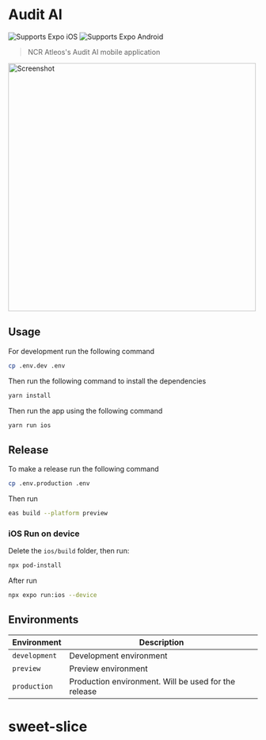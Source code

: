 # Audit AI

<p>
  <!-- iOS -->
  <img alt="Supports Expo iOS" longdesc="Supports Expo iOS" src="https://img.shields.io/badge/iOS-4630EB.svg?style=flat-square&logo=APPLE&labelColor=999999&logoColor=fff" />
  <!-- Android -->
  <img alt="Supports Expo Android" longdesc="Supports Expo Android" src="https://img.shields.io/badge/Android-4630EB.svg?style=flat-square&logo=ANDROID&labelColor=A4C639&logoColor=fff" />
</p>

> NCR Atleos's Audit AI mobile application

<img alt="Screenshot" longdesc="Supports Expo iOS" src="./assets/docs/screenshot.png" height="500"/>

## Usage

For development run the following command

```bash
cp .env.dev .env
```

Then run the following command to install the dependencies

```bash
yarn install
```

Then run the app using the following command

```bash
yarn run ios
```

## Release

To make a release run the following command

```bash
cp .env.production .env
```

Then run

```bash
eas build --platform preview
```

### iOS Run on device

Delete the `ios/build` folder, then run:

```bash
npx pod-install
```

After run

```bash
npx expo run:ios --device
```

## Environments

| Environment   | Description                                          |
| ------------- | ---------------------------------------------------- |
| `development` | Development environment                              |
| `preview`     | Preview environment                                  |
| `production`  | Production environment. Will be used for the release |
# sweet-slice

